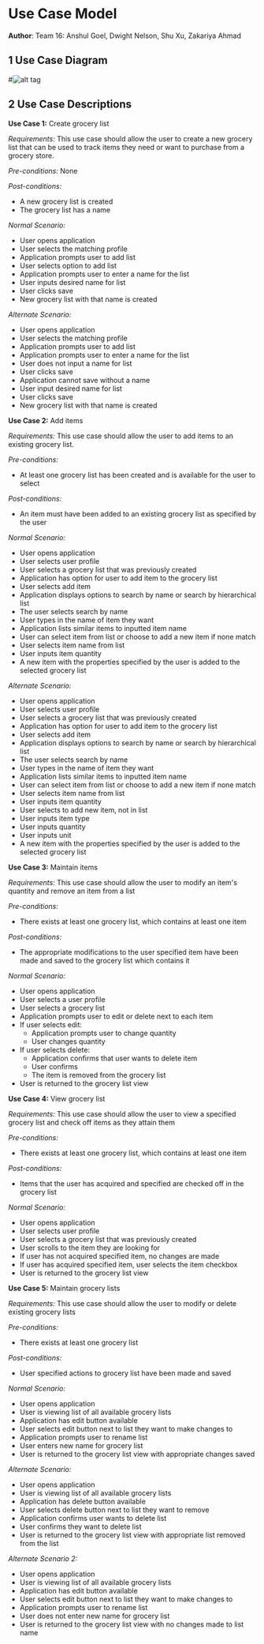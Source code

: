 # Use Case Model

**Author**: Team 16: Anshul Goel, Dwight Nelson, Shu Xu, Zakariya Ahmad

## 1 Use Case Diagram

#![alt tag](Images/useCaseDiagram.png)

## 2 Use Case Descriptions

**Use Case 1:** Create grocery list

*Requirements:* This use case should allow the user to create a new grocery list that can be used to track items they need or want to purchase from a grocery store. 

*Pre-conditions:* None

*Post-conditions:* 

* A new grocery list is created
* The grocery list has a name    

*Normal Scenario:*
   
* User opens application
* User selects the matching profile
* Application prompts user to add list
* User selects option to add list
* Application prompts user to enter a name for the list
* User inputs desired name for list
* User clicks save 
* New grocery list with that name is created

*Alternate Scenario:*

* User opens application
* User selects the matching profile
* Application prompts user to add list
* Application prompts user to enter a name for the list
* User does not input a name for list
* User clicks save 
* Application cannot save without a name
* User input desired name for list
* User clicks save 
* New grocery list with that name is created

**Use Case 2:** Add items

*Requirements:* This use case should allow the user to add items to an existing grocery list.

*Pre-conditions:*

* At least one grocery list has been created and is available for the user to select

*Post-conditions:* 

* An item must have been added to an existing grocery list as specified by the user

*Normal Scenario:*
   
* User opens application
* User selects user profile
* User selects a grocery list that was previously created
* Application has option for user to add item to the grocery list  
* User selects add item
* Application displays options to search by name or search by hierarchical list
* The user selects search by name
* User types in the name of item they want  
* Application lists similar items to inputted item name
* User can select item from list or choose to add a new item if none match
* User selects item name from list
* User inputs item quantity 
* A new item with the properties specified by the user is added to the selected grocery list

*Alternate Scenario:*
* User opens application
* User selects user profile
* User selects a grocery list that was previously created
* Application has option for user to add item to the grocery list  
* User selects add item
* Application displays options to search by name or search by hierarchical list
* The user selects search by name
* User types in the name of item they want  
* Application lists similar items to inputted item name
* User can select item from list or choose to add a new item if none match
* User selects item name from list
* User inputs item quantity 
* User selects to add new item, not in list
* User inputs item type
* User inputs quantity
* User inputs unit
* A new item with the properties specified by the user is added to the selected grocery list

**Use Case 3:** Maintain items

*Requirements:* This use case should allow the user to modify an item's quantity and remove an item from a list

*Pre-conditions:*

* There exists at least one grocery list, which contains at least one item

*Post-conditions:* 

* The appropriate modifications to the user specified item have been made and saved to the grocery list which contains it

*Normal Scenario:*
   
* User opens application
* User selects a user profile
* User selects a grocery list
* Application prompts user to edit or delete next to each item
* If user selects edit:
	* Application prompts user to change quantity
	* User changes quantity
* If user selects delete:
	* Application confirms that user wants to delete item
	* User confirms
	* The item is removed from the grocery list
* User is returned to the grocery list view 

**Use Case 4:** View grocery list

*Requirements:* This use case should allow the user to view a specified grocery list and check off items as they attain them

*Pre-conditions:*

* There exists at least one grocery list, which contains at least one item

*Post-conditions:* 

* Items that the user has acquired and specified are checked off in the grocery list 

*Normal Scenario:*
   
* User opens application
* User selects user profile
* User selects a grocery list that was previously created
* User scrolls to the item they are looking for
* If user has not acquired specified item, no changes are made
* If user has acquired specified item, user selects the item checkbox
* User is returned to the grocery list view 

**Use Case 5:** Maintain grocery lists

*Requirements:* This use case should allow the user to modify or delete existing grocery lists

*Pre-conditions:*

* There exists at least one grocery list

*Post-conditions:* 

* User specified actions to grocery list have been made and saved

*Normal Scenario:*
   
* User opens application
* User is viewing list of all available grocery lists
* Application has edit button available
* User selects edit button next to list they want to make changes to
* Application prompts user to rename list
* User enters new name for grocery list
* User is returned to the grocery list view with appropriate changes saved

*Alternate Scenario:*
   
* User opens application
* User is viewing list of all available grocery lists
* Application has delete button available
* User selects delete button next to list they want to remove
* Application confirms user wants to delete list
* User confirms they want to delete list
* User is returned to the grocery list view with appropriate list removed from the list

*Alternate Scenario 2:*
   
* User opens application
* User is viewing list of all available grocery lists
* Application has edit button available
* User selects edit button next to list they want to make changes to
* Application prompts user to rename list
* User does not enter new name for grocery list
* User is returned to the grocery list view with no changes made to list name